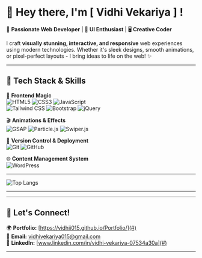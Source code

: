 # 👋 Hey there, I'm [ Vidhi Vekariya ] !

🚀 **Passionate Web Developer** | 🎨 **UI Enthusiast** | 🖥️ **Creative Coder**  

I craft **visually stunning, interactive, and responsive** web experiences using modern technologies. Whether it's sleek designs, smooth animations, or pixel-perfect layouts - I bring ideas to life on the web! ✨  

---

## 🔧 Tech Stack & Skills  
🎨 **Frontend Magic**  
![HTML5](https://img.shields.io/badge/-HTML5-E34F26?style=flat&logo=html5&logoColor=white)  ![CSS3](https://img.shields.io/badge/-CSS3-1572B6?style=flat&logo=css3&logoColor=white)  ![JavaScript](https://img.shields.io/badge/-JavaScript-F7DF1E?style=flat&logo=javascript&logoColor=black)  
![Tailwind CSS](https://img.shields.io/badge/-TailwindCSS-38B2AC?style=flat&logo=tailwind-css&logoColor=white)  ![Bootstrap](https://img.shields.io/badge/-Bootstrap-7952B3?style=flat&logo=bootstrap&logoColor=white)  ![jQuery](https://img.shields.io/badge/-jQuery-0769AD?style=flat&logo=jquery&logoColor=white)  

🎬 **Animations & Effects**  
![GSAP](https://img.shields.io/badge/-GSAP-88CE02?style=flat&logo=greensock&logoColor=white)  ![Particle.js](https://img.shields.io/badge/-Particle.js-000000?style=flat)  ![Swiper.js](https://img.shields.io/badge/-Swiper.js-6332F6?style=flat)  

🔗 **Version Control & Deployment**  
![Git](https://img.shields.io/badge/-Git-F05032?style=flat&logo=git&logoColor=white)  ![GitHub](https://img.shields.io/badge/-GitHub-181717?style=flat&logo=github&logoColor=white)  

🌐 **Content Management System**  
![WordPress](https://img.shields.io/badge/-WordPress-21759B?style=flat&logo=wordpress&logoColor=white)  

---

![Top Langs](https://github-readme-stats.vercel.app/api/top-langs/?username=vidhii015&layout=compact&theme=radical)

---



---

## 🚀 Let's Connect!  
🌍 **Portfolio:** [https://vidhii015.github.io/Portfolio/](#)  
📩 **Email:** [vidhivekariya015@gmail.com](#)  
💼 **LinkedIn:** [www.linkedin.com/in/vidhi-vekariya-07534a30a](#)  

---


